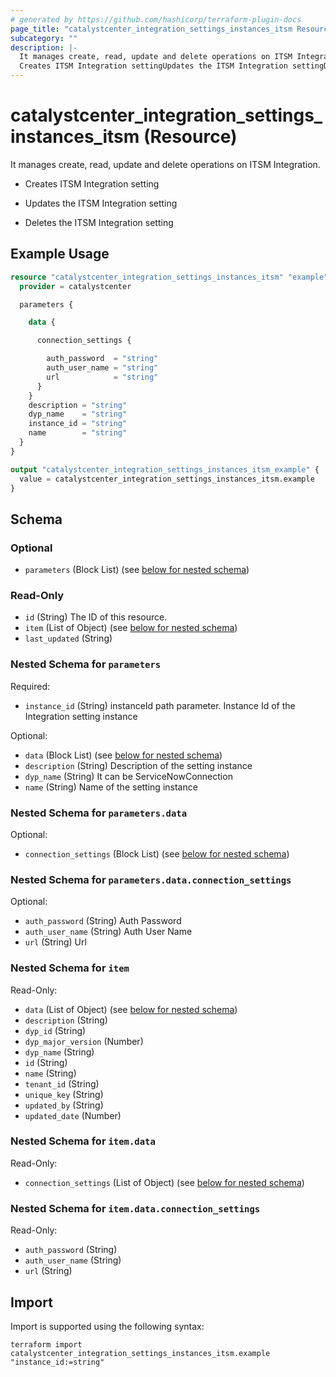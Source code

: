 ```yaml
---
# generated by https://github.com/hashicorp/terraform-plugin-docs
page_title: "catalystcenter_integration_settings_instances_itsm Resource - terraform-provider-catalystcenter"
subcategory: ""
description: |-
  It manages create, read, update and delete operations on ITSM Integration.
  Creates ITSM Integration settingUpdates the ITSM Integration settingDeletes the ITSM Integration setting
---
```


# catalystcenter_integration_settings_instances_itsm (Resource)

It manages create, read, update and delete operations on ITSM Integration.

- Creates ITSM Integration setting

- Updates the ITSM Integration setting

- Deletes the ITSM Integration setting

## Example Usage

```terraform
resource "catalystcenter_integration_settings_instances_itsm" "example" {
  provider = catalystcenter

  parameters {

    data {

      connection_settings {

        auth_password  = "string"
        auth_user_name = "string"
        url            = "string"
      }
    }
    description = "string"
    dyp_name    = "string"
    instance_id = "string"
    name        = "string"
  }
}

output "catalystcenter_integration_settings_instances_itsm_example" {
  value = catalystcenter_integration_settings_instances_itsm.example
}
```

<!-- schema generated by tfplugindocs -->
## Schema

### Optional

- `parameters` (Block List) (see [below for nested schema](#nestedblock--parameters))

### Read-Only

- `id` (String) The ID of this resource.
- `item` (List of Object) (see [below for nested schema](#nestedatt--item))
- `last_updated` (String)

<a id="nestedblock--parameters"></a>
### Nested Schema for `parameters`

Required:

- `instance_id` (String) instanceId path parameter. Instance Id of the Integration setting instance

Optional:

- `data` (Block List) (see [below for nested schema](#nestedblock--parameters--data))
- `description` (String) Description of the setting instance
- `dyp_name` (String) It can be ServiceNowConnection
- `name` (String) Name of the setting instance

<a id="nestedblock--parameters--data"></a>
### Nested Schema for `parameters.data`

Optional:

- `connection_settings` (Block List) (see [below for nested schema](#nestedblock--parameters--data--connection_settings))

<a id="nestedblock--parameters--data--connection_settings"></a>
### Nested Schema for `parameters.data.connection_settings`

Optional:

- `auth_password` (String) Auth Password
- `auth_user_name` (String) Auth User Name
- `url` (String) Url




<a id="nestedatt--item"></a>
### Nested Schema for `item`

Read-Only:

- `data` (List of Object) (see [below for nested schema](#nestedobjatt--item--data))
- `description` (String)
- `dyp_id` (String)
- `dyp_major_version` (Number)
- `dyp_name` (String)
- `id` (String)
- `name` (String)
- `tenant_id` (String)
- `unique_key` (String)
- `updated_by` (String)
- `updated_date` (Number)

<a id="nestedobjatt--item--data"></a>
### Nested Schema for `item.data`

Read-Only:

- `connection_settings` (List of Object) (see [below for nested schema](#nestedobjatt--item--data--connection_settings))

<a id="nestedobjatt--item--data--connection_settings"></a>
### Nested Schema for `item.data.connection_settings`

Read-Only:

- `auth_password` (String)
- `auth_user_name` (String)
- `url` (String)

## Import

Import is supported using the following syntax:

```shell
terraform import catalystcenter_integration_settings_instances_itsm.example "instance_id:=string"
```
